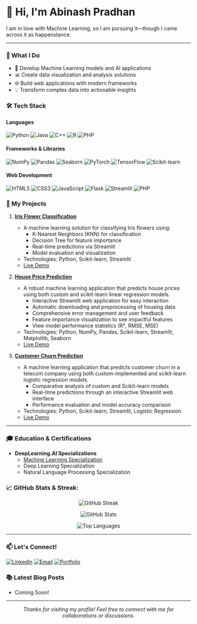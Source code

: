 # 👋 Hi, I'm Abinash Pradhan  

I am in love with Machine Learning, so I am pursuing it—though I came across it as happenstance.

---

### 🎯 What I Do
- 🤖 Develop Machine Learning models and AI applications
- 📊 Create data visualization and analysis solutions
- 🌐 Build web applications with modern frameworks
- 💡 Transform complex data into actionable insights

### 🛠 Tech Stack

#### **Languages**
![Python](https://img.shields.io/badge/-Python-3776AB?logo=python&logoColor=white&style=flat)
![Java](https://img.shields.io/badge/-Java-007396?logo=java&logoColor=white&style=flat)
![C++](https://img.shields.io/badge/-C++-00599C?logo=cplusplus&logoColor=white&style=flat)
![R](https://img.shields.io/badge/-R-276DC3?logo=r&logoColor=white&style=flat)
![PHP](https://img.shields.io/badge/-PHP-777BB4?logo=php&logoColor=white&style=flat)

#### **Frameworks & Libraries**
![NumPy](https://img.shields.io/badge/-NumPy-013243?logo=numpy&logoColor=white&style=flat)
![Pandas](https://img.shields.io/badge/-Pandas-150458?logo=pandas&logoColor=white&style=flat)
![Seaborn](https://img.shields.io/badge/-Seaborn-3776AB?logoColor=white&style=flat)
![PyTorch](https://img.shields.io/badge/-PyTorch-EE4C2C?logo=pytorch&logoColor=white&style=flat)
![TensorFlow](https://img.shields.io/badge/-TensorFlow-FF6F00?logo=tensorflow&logoColor=white&style=flat)
![Scikit-learn](https://img.shields.io/badge/-Scikit%20Learn-F7931E?logo=scikitlearn&logoColor=white&style=flat)

#### **Web Development**
![HTML5](https://img.shields.io/badge/-HTML5-E34F26?logo=html5&logoColor=white&style=flat)
![CSS3](https://img.shields.io/badge/-CSS3-1572B6?logo=css3&logoColor=white&style=flat)
![JavaScript](https://img.shields.io/badge/-JavaScript-F7DF1E?logo=javascript&logoColor=black&style=flat)
![Flask](https://img.shields.io/badge/-Flask-000000?logo=flask&logoColor=white&style=flat)
![Streamlit](https://img.shields.io/badge/-Streamlit-FF4B4B?logo=streamlit&logoColor=white&style=flat)
![PHP](https://img.shields.io/badge/-PHP-777BB4?logo=php&logoColor=white&style=flat)




### 🚀 My Projects

1. **[Iris Flower Classification](https://github.com/abinashpradhan01/ML_Projects/tree/main/IRIS_FLOWER_CLASSIFICATION)**
   - A machine learning solution for classifying Iris flowers using:
     - K-Nearest Neighbors (KNN) for classification
     - Decision Tree for feature importance
     - Real-time predictions via Streamlit
     - Model evaluation and visualization
   - Technologies: Python, Scikit-learn, Streamlit
   - [Live Demo](https://mlprojects-84fctxn26daoh28s6ueieg.streamlit.app/)

2. **[House Price Prediction](https://github.com/abinashpradhan01/ML_Projects/tree/main/Predict_House_Price)**
   - A robust machine learning application that predicts house prices using both custom and scikit-learn linear regression models.
     - Interactive Streamlit web application for easy interaction
     - Automatic downloading and preprocessing of housing data
     - Comprehensive error management and user feedback
     - Feature importance visualization to see impactful features
     - View model performance statistics (R², RMSE, MSE)
   - Technologies: Python, NumPy, Pandas, Scikit-learn, Streamlit, Matplotlib, Seaborn
   - [Live Demo](https://predicthousprice.streamlit.app/)

3. **[Customer Churn Prediction](https://github.com/abinashpradhan01/ML_Projects/tree/main/Customer_churn_prediction)**
   - A machine learning application that predicts customer churn in a telecom company using both custom-implemented and scikit-learn logistic regression models.
     - Comparative analysis of custom and Scikit-learn models
     - Real-time predictions through an interactive Streamlit web interface
     - Performance evaluation and model accuracy comparison
   - Technologies: Python, Scikit-learn, Streamlit, Logistic Regression
   - [Live Demo](https://customerchur.streamlit.app/)


---



### 🎓 Education & Certifications
- **DeepLearning.AI Specializations**
  - [Machine Learning Specialization](https://www.coursera.org/account/accomplishments/specialization/V27D0D3EE4HJ)
  - Deep Learning Specialization
  - Natural Language Processing Specialization

### 📈 GitHub Stats & Streak:

<p align="center">
  <!-- GitHub Streak -->
  <img src="https://streak-stats.demolab.com?user=abinashpradhan01&theme=tokyonight&hide_border=true&border_radius=10&date_format=M%20j%5B%2C%20Y%5D" alt="GitHub Streak" />
</p>

<p align="center">
  <!-- GitHub Stats -->
  <img src="https://github-readme-stats.vercel.app/api?username=abinashpradhan01&show_icons=true&theme=tokyonight&hide_border=true&border_radius=10" alt="GitHub Stats" />
</p>

<p align="center">
  <!-- Top Languages -->
  <img src="https://github-readme-stats.vercel.app/api/top-langs/?username=abinashpradhan01&layout=compact&theme=tokyonight&hide_border=true&border_radius=10" alt="Top Languages" />
</p>

---

### 📫 Let's Connect!
[![LinkedIn](https://img.shields.io/badge/LinkedIn-0077B5?style=for-the-badge&logo=linkedin&logoColor=white)](https://in.linkedin.com/in/abinash-pradhan-a42157297)
[![Email](https://img.shields.io/badge/Email-D14836?style=for-the-badge&logo=gmail&logoColor=white)](mailto:teamap13@gmail.com)
[![Portfolio](https://img.shields.io/badge/Portfolio-000000?style=for-the-badge&logo=About.me&logoColor=white)](https://abinashpradhan01.github.io)

### 📚 Latest Blog Posts
<!-- BLOG-POST-LIST:START -->
- Coming Soon!
<!-- BLOG-POST-LIST:END -->

---

<p align="center">
  <i>Thanks for visiting my profile! Feel free to connect with me for collaborations or discussions.</i>
</p>
